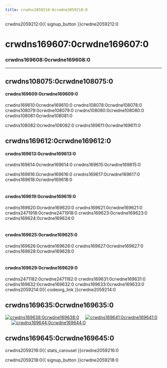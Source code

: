```yaml
---
title: crwdns2059210:0crwdne2059210:0
---
```


<a id="blurb"></a>

crwdns2059212:0{{ signup_button }}crwdne2059212:0

# crwdns169607:0crwdne169607:0

### crwdns169608:0crwdne169608:0

* * *

## crwdns108075:0crwdne108075:0

#### crwdns169609:0crwdne169609:0

crwdns169610:0crwdne169610:0 crwdns108078:0crwdne108078:0 crwdns108079:0crwdne108079:0 crwdns108080:0crwdne108080:0 crwdns108081:0crwdne108081:0

crwdns108082:0crwdne108082:0 crwdns169611:0crwdne169611:0

## crwdns169612:0crwdne169612:0

#### crwdns169613:0crwdne169613:0

crwdns169614:0crwdne169614:0 crwdns169615:0crwdne169615:0

crwdns169616:0crwdne169616:0 crwdns169617:0crwdne169617:0 crwdns169618:0crwdne169618:0 <br /> <br />

#### crwdns169619:0crwdne169619:0

crwdns169620:0crwdne169620:0 crwdns169621:0crwdne169621:0 crwdns2471918:0crwdne2471918:0 crwdns169623:0crwdne169623:0 crwdns169624:0crwdne169624:0 <br /> <br />

#### crwdns169625:0crwdne169625:0

crwdns169626:0crwdne169626:0 crwdns169627:0crwdne169627:0 crwdns169628:0crwdne169628:0 <br /> <br />

#### crwdns169629:0crwdne169629:0

crwdns2471182:0crwdne2471182:0 crwdns169631:0crwdne169631:0 crwdns169632:0crwdne169632:0 crwdns169633:0crwdne169633:0 crwdns2059214:0{{ codeorg_link }}crwdne2059214:0

## crwdns169635:0crwdne169635:0

[![crwdns169638:0crwdne169638:0](crwdns2289718:0crwdne2289718:0)](crwdns194575:0crwdne194575:0)&nbsp;&nbsp;&nbsp;&nbsp; [![crwdns169641:0crwdne169641:0](crwdns194578:0crwdne194578:0)](crwdns194577:0crwdne194577:0)&nbsp;&nbsp;&nbsp;&nbsp; [![crwdns169644:0crwdne169644:0](crwdns194580:0crwdne194580:0)](crwdns194579:0crwdne194579:0)&nbsp;&nbsp;&nbsp;&nbsp;

<a id="infographics"></a>

## crwdns169645:0crwdne169645:0

crwdns2059216:0{{ stats_carousel }}crwdne2059216:0

crwdns2059218:0{{ signup_button }}crwdne2059218:0